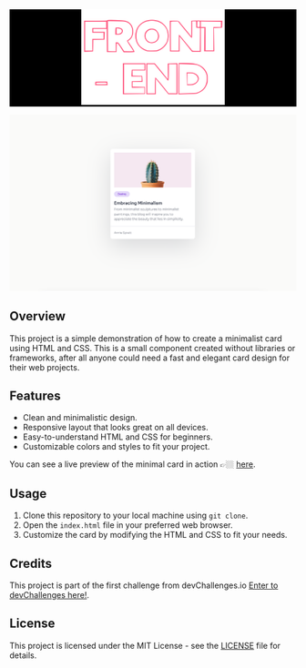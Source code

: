 
<div style='background-color: #000; text-align: center;'>
  <img style='width: 50%;' src='../userdata/svg/FE.svg' />
</div>

![Minimal Card Preview](./userdata/screenshots/minimal_card.png)

## Overview

This project is a simple demonstration of how to create a minimalist card using HTML and CSS. This is a small component created without libraries or frameworks, after all anyone could need a fast and elegant card design for their web projects.

## Features

- Clean and minimalistic design.
- Responsive layout that looks great on all devices.
- Easy-to-understand HTML and CSS for beginners.
- Customizable colors and styles to fit your project.

You can see a live preview of the minimal card in action 👉🏼 [here](https://minimal-blog-card-caessarczx.netlify.app).

## Usage

1. Clone this repository to your local machine using `git clone`.
2. Open the `index.html` file in your preferred web browser.
3. Customize the card by modifying the HTML and CSS to fit your needs.

## Credits

This project is part of the first challenge from devChallenges.io [Enter to devChallenges here!](https://devchallenges.io).

## License

This project is licensed under the MIT License - see the [LICENSE](../LICENSE) file for details.

